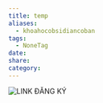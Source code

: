 ```yaml
---
title: temp
aliases:
  - khoahocobsidiancoban
tags:
  - NoneTag
date: 
share: 
category:
---
```

![LINK ĐĂNG KÝ](https://docs.google.com/forms/d/e/1FAIpQLSeudI2Zf076MM2t_OLZ0zIRKAGEdcjeMUacraf5_w5YtXzJxw/viewform)